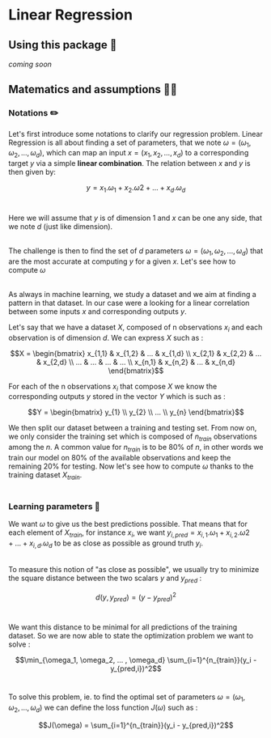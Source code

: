 # Linear Regression

## Using this package 🔑

*coming soon*

## Matematics and assumptions 👨‍🏫

### Notations ✏️

Let's first introduce some notations to clarify our regression problem. Linear Regression is all about finding a set of parameters, that we note $\omega = (\omega_1, \omega_2, ... , \omega_d)$, which can map an input $x = (x_1, x_2, ... , x_d)$ to a corresponding target $y$ via a simple **linear combination**. The relation between $x$ and $y$ is then given by: <br>

$$y = x_1.\omega_1 + x_2.\omega2 + ... + x_d.\omega_d$$ <br>

Here we will assume that $y$ is of dimension 1 and $x$ can be one any side, that we note $d$ (just like dimension). <br><br>

The challenge is then to find the set of $d$ parameters $\omega = (\omega_1, \omega_2, ... , \omega_d)$ that are the most accurate at computing $y$ for a given $x$. Let's see how to compute $\omega$ <br><br>

As always in machine learning, we study a dataset and we aim at finding a pattern in that dataset. In our case were a looking for a linear correlation between some inputs $x$ and corresponding outputs $y$. <br>

Let's say that we have a dataset $X$, composed of n observations $x_i$ and each observation is of dimension $d$. We can express $X$ such as : <br>

$$X = \begin{bmatrix}
x_{1,1} & x_{1,2} & ... & x_{1,d} \\
x_{2,1} & x_{2,2} & ... & x_{2,d} \\
... & ... & ... & ... \\
x_{n,1} & x_{n,2} & ... & x_{n,d}
\end{bmatrix}$$

For each of the n observations $x_i$ that compose $X$ we know the corresponding outputs $y$ stored in the vector $Y$ which is such as : <br>

$$Y = \begin{bmatrix}
y_{1} \\
y_{2} \\
... \\
y_{n}
\end{bmatrix}$$

We then split our dataset between a training and testing set. From now on, we only consider the training set which is composed of $n_{train}$ observations among the $n$. A common value for $n_{train}$ is to be 80% of $n$, in other words we train our model on 80% of the available observations and keep the remaining 20% for testing. Now let's see how to compute $\omega$ thanks to the training dataset $X_{train}$. <br><br>

### Learning parameters 🍃

We want $\omega$ to give us the best predictions possible. That means that for each element of $X_{train}$, for instance $x_i$, we want $y_{i,pred} = x_{i,1}.\omega_1 + x_{i,2}.\omega2 + ... + x_{i,d}.\omega_d$ to be as close as possible as ground truth $y_i$. <br><br>

To measure this notion of "as close as possible", we usually try to minimize the square distance between the two scalars $y$ and $y_{pred}$ : 

$$d(y, y_{pred}) = (y - y_{pred})^2$$ <br>

We want this distance to be minimal for all predictions of the training dataset. So we are now able to state the optimization problem we want to solve : 

$$\min_{\omega_1, \omega_2, ... , \omega_d} \sum_{i=1}^{n_{train}}(y_i - y_{pred,i})^2$$ <br>

To solve this problem, ie. to find the optimal set of parameters $\omega = (\omega_1, \omega_2, ... , \omega_d)$ we can define the loss function $J(\omega)$ such as : 

$$J(\omega) = \sum_{i=1}^{n_{train}}(y_i - y_{pred,i})^2$$

